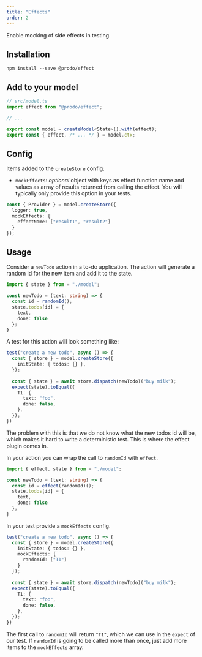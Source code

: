 ```yaml
---
title: "Effects"
order: 2
---
```


Enable mocking of side effects in testing.

## Installation

```shell
npm install --save @prodo/effect
```

## Add to your model

```ts
// src/model.ts
import effect from "@prodo/effect";

// ...

export const model = createModel<State>().with(effect);
export const { effect, /* ... */ } = model.ctx;
```

## Config

Items added to the `createStore` config.

- `mockEffects`: _optional_ object with keys as effect function name and values as array of
  results returned from calling the effect. You will typically only provide this
  option in your tests.

```ts
const { Provider } = model.createStore({
  logger: true,
  mockEffects: {
    effectName: ["result1", "result2"]
  }
});
```

## Usage

Consider a `newTodo` action in a to-do application. The action will generate a
random id for the new item and add it to the state.

```ts
import { state } from = "./model";

const newTodo = (text: string) => {
  const id = randomId();
  state.todos[id] = {
	text,
	done: false
  };
}
```

A test for this action will look something like:

```ts
test("create a new todo", async () => {
  const { store } = model.createStore({
    initState: { todos: {} },
  });
  
  const { state } = await store.dispatch(newTodo)("buy milk");
  expect(state).toEqual({
    T1: {
      text: "foo",
      done: false,
    },
  });
})
```

The problem with this is that we do not know what the new todos id will be,
which makes it hard to write a deterministic test. This is where the effect
plugin comes in.

In your action you can wrap the call to `randomId` with `effect`.

```ts
import { effect, state } from = "./model";

const newTodo = (text: string) => {
  const id = effect(randomId)();
  state.todos[id] = {
	text,
	done: false
  };
}
```

In your test provide a `mockEffects` config.

```ts
test("create a new todo", async () => {
  const { store } = model.createStore({
    initState: { todos: {} },
	mockEffects: {
	  randomId: ["T1"]
	}
  });
  
  const { state } = await store.dispatch(newTodo)("buy milk");
  expect(state).toEqual({
    T1: {
      text: "foo",
      done: false,
    },
  });
})
```

The first call to `randomId` will return `"T1"`, which we can use in the
`expect` of our test. If `randomId` is going to be called more than once, just
add more items to the `mockEffects` array.
